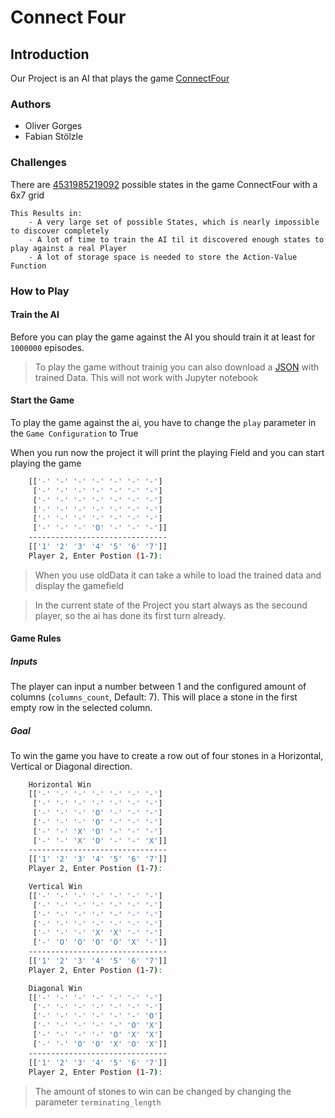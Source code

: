 # Connect Four 

## Introduction

Our Project is an AI that plays the game [ConnectFour](https://en.wikipedia.org/wiki/Connect_Four)

### Authors

- Oliver Gorges
- Fabian Stölzle

### Challenges

There are [4531985219092](https://oeis.org/A212693) possible states in the game ConnectFour with a 6x7 grid

    This Results in:
        - A very large set of possible States, which is nearly impossible to discover completely
        - A lot of time to train the AI til it discovered enough states to play against a real Player
        - A lot of storage space is needed to store the Action-Value Function
    


### How to Play

#### Train the AI

Before you can play the game against the AI you should train it at least for `1000000` episodes.

> To play the game without trainig you can also download a [JSON](drive.google.com/file/d/1aWwLZWc6jVqUtHLk88wz48rknHi-ohjI/view?usp=sharing) with trained Data.
> This will not work with Jupyter notebook

#### Start the Game

To play the game against the ai, you have to change the `play` parameter in the `Game Configuration` to True 

When you run now the project it will print the playing Field and you can start playing the game
```bash
    [['-' '-' '-' '-' '-' '-' '-']
     ['-' '-' '-' '-' '-' '-' '-']
     ['-' '-' '-' '-' '-' '-' '-']
     ['-' '-' '-' '-' '-' '-' '-']
     ['-' '-' '-' '-' '-' '-' '-']
     ['-' '-' '-' 'O' '-' '-' '-']]
    -------------------------------
    [['1' '2' '3' '4' '5' '6' '7']]
    Player 2, Enter Postion (1-7): 
```
> When you use oldData it can take a while to load the trained data and display the gamefield

> In the current state of the Project you start always as the secound player, so the ai has done its first turn already.

#### Game Rules

##### Inputs

The player can input a number between 1 and the configured amount of columns (`columns_count`, Default: 7). 
This will place a stone in the first empty row in the selected column.

##### Goal

To win the game you have to create a row out of four stones in a Horizontal, Vertical or Diagonal direction.

```bash
    Horizontal Win
    [['-' '-' '-' '-' '-' '-' '-']
     ['-' '-' '-' '-' '-' '-' '-']
     ['-' '-' '-' 'O' '-' '-' '-']
     ['-' '-' '-' 'O' '-' '-' '-']
     ['-' '-' 'X' 'O' '-' '-' '-']
     ['-' '-' 'X' 'O' '-' '-' 'X']]
    -------------------------------
    [['1' '2' '3' '4' '5' '6' '7']]
    Player 2, Enter Postion (1-7): 
```

```bash
    Vertical Win
    [['-' '-' '-' '-' '-' '-' '-']
     ['-' '-' '-' '-' '-' '-' '-']
     ['-' '-' '-' '-' '-' '-' '-']
     ['-' '-' '-' '-' '-' '-' '-']
     ['-' '-' '-' 'X' 'X' '-' '-']
     ['-' 'O' 'O' 'O' 'O' 'X' '-']]
    -------------------------------
    [['1' '2' '3' '4' '5' '6' '7']]
    Player 2, Enter Postion (1-7): 
```

```bash
    Diagonal Win
    [['-' '-' '-' '-' '-' '-' '-']
     ['-' '-' '-' '-' '-' '-' '-']
     ['-' '-' '-' '-' '-' '-' 'O']
     ['-' '-' '-' '-' '-' 'O' 'X']
     ['-' '-' '-' '-' 'O' 'X' 'X']
     ['-' '-' 'O' 'O' 'X' 'O' 'X']]
    -------------------------------
    [['1' '2' '3' '4' '5' '6' '7']]
    Player 2, Enter Postion (1-7): 
```

> The amount of stones to win can be changed by changing the parameter `terminating_length`
